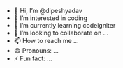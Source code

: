- 👋 Hi, I’m @dipeshyadav
- 👀 I’m interested in coding
- 🌱 I’m currently learning codeigniter
- 💞️ I’m looking to collaborate on ...
- 📫 How to reach me ...
- 😄 Pronouns: ...
- ⚡ Fun fact: ...

<!---
dipeshyadav915/dipeshyadav915 is a ✨ special ✨ repository because its `README.md` (this file) appears on your GitHub profile.
You can click the Preview link to take a look at your changes.
--->
